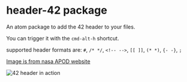 # header-42 package

An atom package to add the 42 header to your files.

You can trigger it with the `cmd-alt-h` shortcut.

supported header formats are:
`#`, `/* */`, `<!-- -->`, `[[ ]]`, `(* *)`, `{- -}`, `;`

[Image is from nasa APOD website](http://apod.nasa.gov/apod/ap150731.html)

![42 header in action](http://i.imgur.com/xyGCPjm.png)
